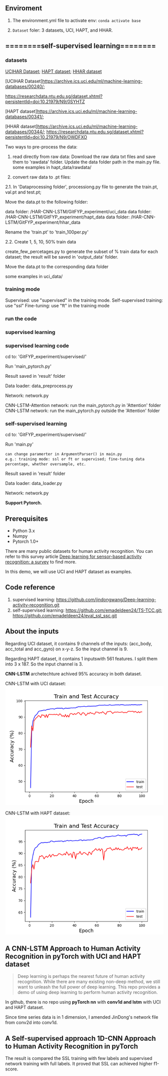## Enviroment
1. The environment.yml file to activate env: `conda activate base` 


2. `Dataset` foler: 3 datasets, UCI, HAPT, and HHAR.

##  ========self-supervised learning========

### datasets
 [UCIHAR Dataset](https://archive.ics.uci.edu/ml/machine-learning-databases/00240/); 
 [HAPT dataset](https://archive.ics.uci.edu/ml/machine-learning-databases/00341/); 
 [HHAR dataset](https://archive.ics.uci.edu/ml/machine-learning-databases/00344/)

 [UCIHAR Dataset]https://archive.ics.uci.edu/ml/machine-learning-databases/00240/; 
 
 https://researchdata.ntu.edu.sg/dataset.xhtml?persistentId=doi:10.21979/N9/0SYHTZ

 [HAPT dataset]https://archive.ics.uci.edu/ml/machine-learning-databases/00341/; 

 [HHAR dataset]https://archive.ics.uci.edu/ml/machine-learning-databases/00344/; https://researchdata.ntu.edu.sg/dataset.xhtml?persistentId=doi:10.21979/N9/OWDFXO
 
Two ways to pre-process the data:

1. read directly from raw data: 
Download the raw data txt files and save them to 'rawdata' folder. 
Update the data folder path in the main.py file.
some examples in hapt_data/rawdata/

2. convert raw data to .pt files:

2.1. In 'Dataprocessing folder', processiong.py file to generate the train.pt, val.pt and test.pt; 

Move the data.pt to the following folder:

data folder: /HAR-CNN-LSTM/GitFYP_experiment/uci_data 
data folder: /HAR-CNN-LSTM/GitFYP_experiment/hapt_data 
data folder: /HAR-CNN-LSTM/GitFYP_experiment/hhar_data 
 
Rename the 'train.pt' to 'train_100per.py'

2.2. Create 1, 5, 10, 50% train data

create_few_percetages.py to generate the subset of % train data for each dataset; the result will be saved in 'output_data' folder.

Move the data.pt to the corresponding data folder

some examples in uci_data/


### training mode

Supervised: use "supervised" in the training mode.
Self-supervised training: use "ssl"
Fine-tuning: use "ft" in the training mode


### run the code 

###  supervised learning

### supervised learning code

cd to: 'GitFYP_experiment/supervised/'

Run 'main_pytorch.py'

Result saved in 'result' folder

Data loader: data_preprocess.py

Network: network.py

CNN-LSTM-Attention network: run the main_pytorch.py in 'Attention' folder
CNN-LSTM network: run the main_pytorch.py outside the 'Attention' folder


###  self-supervised learning

cd to: 'GitFYP_experiment/supervised/'

Run 'main.py'

    can change paramerter in ArgumentParser() in main.py
    e.g.: training mode: ssl or ft or supervised; fine-tuning data percentage, whether oversample, etc.

Result saved in 'result' folder

Data loader: data_loader.py

Network: network.py


**Support Pytorch.**

## Prerequisites
- Python 3.x
- Numpy
- Pytorch 1.0+

There are many public datasets for human activity recognition. You can refer to this survey article [Deep learning for sensor-based activity recognition: a survey](https://arxiv.org/abs/1707.03502) to find more.

In this demo, we will use UCI and HAPT dataset as examples. 


## Code reference
1. supervised learning: https://github.com/jindongwang/Deep-learning-activity-recognition.git
2. self-supervised learning: https://github.com/emadeldeen24/TS-TCC.git; https://github.com/emadeldeen24/eval_ssl_ssc.git



## About the inputs
Regarding UCI dataset, it contains 9 channels of the inputs: (acc_body, acc_total and acc_gyro) on x-y-z. So the input channel is 9.

Regarding HAPT dataset, it contains 1 inputswith 561 features. I split them into 3 x 187. So the input channel is 3.

**CNN-LSTM** archetechture achived 95% accuracy in both dataset.

CNN-LSTM with UCI dataset:![CNN-LSTM with UCI dataset](cnn-lstm-pyTorch/result/plot_cnn-lstm_HAPT.png)

CNN-LSTM with HAPT dataset:![CNN-LSTM with HAPT dataset](cnn-lstm-pyTorch/result/plot_cnn-lstm_UCI.png)



## A CNN-LSTM Approach to Human Activity Recognition in pyTorch with UCI and HAPT dataset

> Deep learning is perhaps the nearest future of human activity recognition. While there are many existing non-deep method, we still want to unleash the full power of deep learning. This repo provides a demo of using deep learning to perform human activity recognition.

In github, there is no repo using **pyTorch nn** with **conv1d and lstm** with UCI and HAPT dataset. 

Since time series data is in 1 dimension, I amended JinDong's network file from conv2d into conv1d. 


## A Self-supervised approach 1D-CNN Approach to Human Activity Recognition in pyTorch

The result is compared the SSL training with few labels and supervised network training with full labels. It proved that SSL can achieved higher f1-score. 





